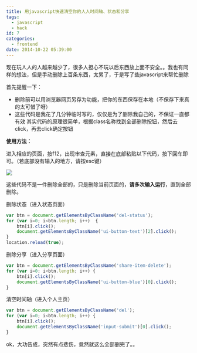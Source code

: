 ```yaml
---
title: 用javascript快速清空你的人人时间轴、状态和分享
tags:
  - javascript
  - hack
id: 7
categories:
  - frontend
date: 2014-10-22 05:39:00
---
```


现在玩人人的人越来越少了，很多人担心不玩以后东西放上面不安全。。我也有同样的想法，但是手动删除上百条东西，太累了，于是写了些javascript来帮忙删除

首先提醒一下：

* 删除前可以用浏览器网页另存为功能，把你的东西保存在本地（不保存下来真的太可惜了呀）
* 这些代码是我花了几分钟临时写的，仅仅是为了删除我自己的，不保证一直都有效
其实代码的原理很简单，根据class名称找到全部删除按钮，然后去click，再去click确定按钮

**使用方法：**

进入相应的页面，按f12，出现审查元素，直接在底部粘贴以下代码，按下回车即可。（若底部没有输入的地方，请按esc键）

[![](http://cdn.imyzf.com/img/blog/2015/using-javascript-to-empty-your-renren/1.jpg)](http://cdn.imyzf.com/img/blog/2015/using-javascript-to-empty-your-renren/1.jpg)

这些代码不是一件删除全部的，只是删除当前页面的，**请多次输入运行**，直到全部删除。

删除状态（进入状态页面）

```javascript
var btn = document.getElementsByClassName('del-status');
for (var i=0; i<btn.length; i++)  {
    btn[i].click();
    document.getElementsByClassName('ui-button-text')[2].click();
}
location.reload(true);
```

删除分享（进入分享页面）

```javascript
var btn = document.getElementsByClassName('share-item-delete');
for (var i=0; i<btn.length; i++) {
    btn[i].click();
    document.getElementsByClassName('ui-button-blue')[0].click();
}
```

清空时间轴（进入个人主页）

```javascript
var btn = document.getElementsByClassName('del');
for (var i=0; i<btn.length; i++) {
    btn[i].click();
    document.getElementsByClassName('input-submit')[0].click();
}
```

ok，大功告成，突然有点悲伤，竟然就这么全部删完了。。

